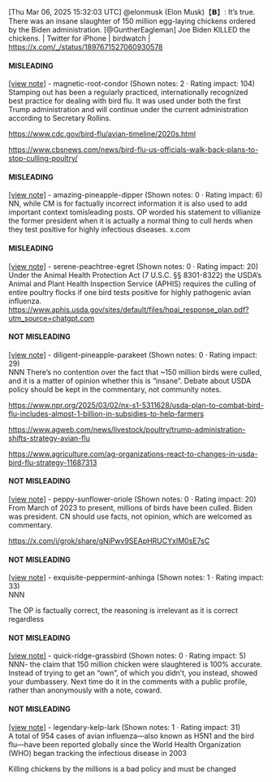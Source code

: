 [Thu Mar 06, 2025 15:32:03 UTC] @elonmusk (Elon Musk)【𝗕】: It’s true.  There was an insane slaughter of 150 million egg-laying chickens ordered by the Biden administration. [@GuntherEagleman] Joe Biden KlLLED the chickens. | Twitter for iPhone | birdwatch | https://x.com/_/status/1897671527060930578

#### MISLEADING

[[view note]](https://x.com/i/birdwatch/n/1897703401778999525) - magnetic-root-condor (Shown notes: 2 · Rating impact: 104)\
Stamping out has been a regularly practiced, internationally recognized best practice for dealing with bird flu. It was used under both the first Trump administration and will continue under the current administration according to Secretary Rollins.

https://www.cdc.gov/bird-flu/avian-timeline/2020s.html

https://www.cbsnews.com/news/bird-flu-us-officials-walk-back-plans-to-stop-culling-poultry/

#### MISLEADING

[[view note]](https://x.com/i/birdwatch/n/1897697528088318422) - amazing-pineapple-dipper (Shown notes: 0 · Rating impact: 6)\
NN, while CM is for factually incorrect information it is also used to add important context tomisleading posts. OP worded his statement to villianize the former president when it is actually a normal thing to cull herds when they test positive for highly infectious diseases.
x.com

#### MISLEADING

[[view note]](https://x.com/i/birdwatch/n/1897674214959956455) - serene-peachtree-egret (Shown notes: 0 · Rating impact: 20)\
Under the Animal Health Protection Act (7 U.S.C. §§ 8301-8322) the USDA’s Animal and Plant Health Inspection Service (APHIS) requires the culling of entire poultry flocks if one bird tests positive for highly pathogenic avian influenza. https://www.aphis.usda.gov/sites/default/files/hpai_response_plan.pdf?utm_source=chatgpt.com

#### NOT MISLEADING

[[view note]](https://x.com/i/birdwatch/n/1897766032615653578) - diligent-pineapple-parakeet (Shown notes: 0 · Rating impact: 29)\
NNN There’s no contention over the fact that ~150 million birds were culled, and it is a matter of opinion whether this is “insane”. Debate about USDA policy should be kept in the commentary, not community notes. 

https://www.npr.org/2025/03/02/nx-s1-5311628/usda-plan-to-combat-bird-flu-includes-almost-1-billion-in-subsidies-to-help-farmers

https://www.agweb.com/news/livestock/poultry/trump-administration-shifts-strategy-avian-flu

https://www.agriculture.com/ag-organizations-react-to-changes-in-usda-bird-flu-strategy-11687313

#### NOT MISLEADING

[[view note]](https://x.com/i/birdwatch/n/1897744082857861127) - peppy-sunflower-oriole (Shown notes: 0 · Rating impact: 20)\
From March of 2023 to present, millions of birds have been culled. Biden was president. CN should use facts, not opinion, which are welcomed as commentary.

https://x.com/i/grok/share/gNiPwv9SEApHRUCYxIM0sE7sC

#### NOT MISLEADING

[[view note]](https://x.com/i/birdwatch/n/1897678404490576142) - exquisite-peppermint-anhinga (Shown notes: 1 · Rating impact: 33)\
NNN

The OP is factually correct, the reasoning is irrelevant as it is correct regardless

#### NOT MISLEADING

[[view note]](https://x.com/i/birdwatch/n/1897694819205394553) - quick-ridge-grassbird (Shown notes: 0 · Rating impact: 5)\
NNN- the claim that 150 million chicken were slaughtered is 100% accurate. Instead of trying to get an “own”, of which you didn’t, you instead, showed your dumbassery. Next time do it in the comments with a public profile, rather than anonymously with a note, coward. 

#### NOT MISLEADING

[[view note]](https://x.com/i/birdwatch/n/1897721884600680630) - legendary-kelp-lark (Shown notes: 1 · Rating impact: 31)\
A total of 954 cases of avian influenza—also known as H5N1 and the bird flu—have been reported globally since the World Health Organization (WHO) began tracking the infectious disease in 2003

Killing chickens by the millions is a bad policy and must be changed 
